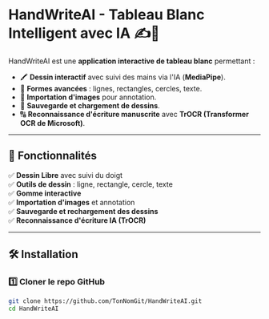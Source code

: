 # HandWriteAI - Tableau Blanc Intelligent avec IA ✍️🤖

HandWriteAI est une **application interactive de tableau blanc** permettant :
- 🖍 **Dessin interactif** avec suivi des mains via l'IA (**MediaPipe**).
- 🎨 **Formes avancées** : lignes, rectangles, cercles, texte.
- 📸 **Importation d'images** pour annotation.
- 💾 **Sauvegarde et chargement de dessins**.
- 🔠 **Reconnaissance d'écriture manuscrite** avec **TrOCR (Transformer OCR de Microsoft)**.

---

## 🚀 **Fonctionnalités**
✅ **Dessin Libre** avec suivi du doigt  
✅ **Outils de dessin** : ligne, rectangle, cercle, texte  
✅ **Gomme interactive**  
✅ **Importation d'images** et annotation  
✅ **Sauvegarde et rechargement des dessins**  
✅ **Reconnaissance d'écriture IA (TrOCR)**  

---

## 🛠 **Installation**
### 1️⃣ **Cloner le repo GitHub**
```sh
git clone https://github.com/TonNomGit/HandWriteAI.git
cd HandWriteAI
